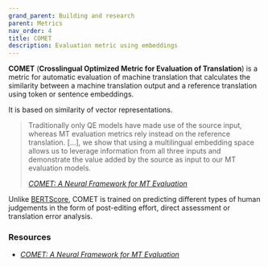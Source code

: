 ```yaml
---
grand_parent: Building and research
parent: Metrics
nav_order: 4
title: COMET
description: Evaluation metric using embeddings
---
```


**COMET** (**Crosslingual Optimized Metric for Evaluation of Translation**) is a metric for automatic evaluation of machine translation that calculates the similarity between a machine translation output and a reference translation using token or sentence embeddings.

It is based on similarity of vector representations.

> Traditionally only QE models have made use of the source input, whereas MT evaluation metrics rely instead on the reference translation. [...], we show that using a multilingual embedding space allows us to leverage information from all three inputs and demonstrate the value added by the source as input to our MT evaluation models.
>
> [*COMET: A Neural Framework for MT Evaluation*](#resources)

Unlike [BERTScore](/bertscore), COMET is trained on predicting different types of human judgements in the form of post-editing effort, direct assessment or translation error analysis.

### Resources

- [*COMET: A Neural Framework for MT Evaluation*](https://aclanthology.org/2020.emnlp-main.213.pdf)
